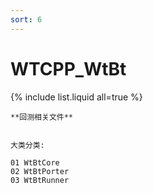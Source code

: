 ```yaml
---
sort: 6
---
```


# WTCPP_WtBt

{% include list.liquid all=true %}

```tip
**回测相关文件**


大类分类: 

01 WtBtCore
02 WtBtPorter
03 WtBtRunner
```